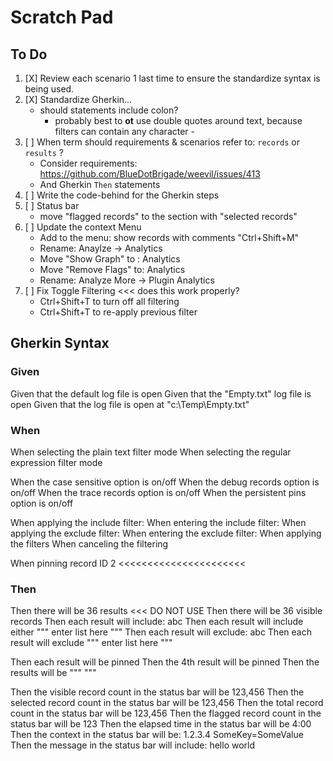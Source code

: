 # Scratch Pad

## To Do

1. [X] Review each scenario 1 last time to ensure the standardize syntax is being used.
2. [X] Standardize Gherkin... 
	 - should statements include colon?
		  - probably best to **ot** use double quotes around text, because filters can contain any character				-
3. [ ] When term should requirements & scenarios refer to: `records` or `results` ?
	 - Consider requirements: https://github.com/BlueDotBrigade/weevil/issues/413
	 - And Gherkin `Then` statements
2. [ ] Write the code-behind for the Gherkin steps
3. [ ] Status bar
	- move "flagged records" to the section with "selected records"
4. [ ] Update the context Menu
	- Add to the menu: show records with comments "Ctrl+Shift+M"
	- Rename: Anaylze -> Analytics
	- Move "Show Graph" to : Analytics 
	- Move "Remove Flags" to: Analytics 
	- Rename: Analyze More -> Plugin Analytics
5. [ ] Fix Toggle Filtering <<< does this work properly?
	- Ctrl+Shift+T to turn off all filtering
	- Ctrl+Shift+T to re-apply previous filter

## Gherkin Syntax

### Given

Given that the default log file is open
Given that the "Empty.txt" log file is open
Given that the log file is open at "c:\Temp\Empty.txt"

### When

When selecting the plain text filter mode
When selecting the regular expression filter mode

When the case sensitive option is on/off
When the debug records option is on/off
When the trace records option is on/off
When the persistent pins option is on/off

When applying the include filter: 
When entering the include filter: 
When applying the exclude filter: 
When entering the exclude filter: 
When applying the filters
When canceling the filtering

When pinning record ID 2 <<<<<<<<<<<<<<<<<<<<<<

### Then

Then there will be 36 results <<< DO NOT USE
Then there will be 36 visible records
Then each result will include: abc
Then each result will include either
"""
enter
list
here
"""
Then each result will exclude: abc
Then each result will exclude
"""
enter
list
here
"""

Then each result will be pinned
Then the 4th result will be pinned
Then the results will be
"""
"""


Then the visible record count in the status bar will be 123,456
Then the selected record count in the status bar will be 123,456
Then the total record count in the status bar will be 123,456
Then the flagged record count in the status bar will be 123
Then the elapsed time in the status bar will be 4:00
Then the context in the status bar will be: 1.2.3.4 SomeKey=SomeValue
Then the message in the status bar will include: hello world

